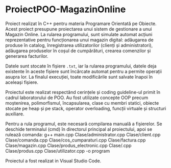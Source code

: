 # ProiectPOO-MagazinOnline
Proiect realizat în C++ pentru materia Programare Orientată pe Obiecte.  
Acest proiect presupune proiectarea unui sistem de gestionare a unui Magazin Online. La rularea programului, sunt simulate automat acțiuni reprezentative pentru funcționarea unui magazin digital: adăugarea de produse în catalog, înregistrarea utilizatorilor (clienți și administratori), adăugarea produselor în coșul de cumpărături, crearea comenzilor și generarea facturilor.  

Datele sunt stocate în fișiere `.txt`, iar la rularea programului, datele deja existente în aceste fișiere sunt încărcate automat pentru a permite operații asupra lor. La finalul execuției, toate modificările sunt salvate înapoi în aceleași fișiere.  

Proiectul este realizat respectând cerințele și coding guideline-ul primit în cadrul laboratorului de POO. Au fost utilizate concepte OOP precum moștenirea, polimorfismul, încapsularea, clase cu membri statici, obiecte stocate pe heap și pe stack, operator overloading, funcții virtuale și structuri auxiliare.  

Pentru a rula programul, este necesară compilarea manuală a fișierelor. Se deschide terminalul (cmd) în directorul principal al proiectului, apoi se rulează comanda:   g++ main.cpp Clase/administrator.cpp Clase/client.cpp Clase/comanda.cpp Clase/cos_cumparaturi.cpp Clase/factura.cpp Clase/magazin.cpp Clase/produs_electronic.cpp Clase/.cpp Clase/produs.cpp Clase/utilizator.cpp -o program

Proiectul a fost realizat in Visual Studio Code.
